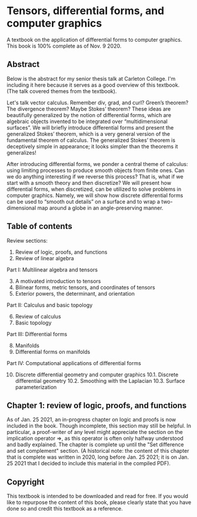 # Tensors, differential forms, and computer graphics
A textbook on the application of differential forms to computer graphics. This book is 100% complete as of Nov. 9 2020.

## Abstract

Below is the abstract for my senior thesis talk at Carleton College. I'm including it here because it serves as a good overview of this textbook. (The talk covered themes from the textbook).

Let's talk vector calculus. Remember div, grad, and curl? Green’s theorem? The divergence theorem? Maybe Stokes’ theorem? These ideas are beautifully generalized by the notion of differential forms, which are algebraic objects invented to be integrated over “multidimensional surfaces”. We will briefly introduce differential forms and present the generalized Stokes’ theorem, which is a very general version of the fundamental theorem of calculus. The generalized Stokes’ theorem is deceptively simple in appearance; it looks simpler than the theorems it generalizes!

After introducing differential forms, we ponder a central theme of calculus: using limiting processes to produce smooth objects from finite ones. Can we do anything interesting if we reverse this process? That is, what if we start with a smooth theory and then discretize? We will present how differential forms, when discretized, can be utilized to solve problems in computer graphics. Namely, we will show how discrete differential forms can be used to “smooth out details” on a surface and to wrap a two-dimensional map around a globe in an angle-preserving manner.

## Table of contents

Review sections:

1. Review of logic, proofs, and functions
2. Review of linear algebra

Part I: Multilinear algebra and tensors

3. A motivated introduction to tensors
4. Bilinear forms, metric tensors, and coordinates of tensors
5. Exterior powers, the determinant, and orientation

Part II: Calculus and basic topology

6. Review of calculus
7. Basic topology

Part III: Differential forms

8. Manifolds
9. Differential forms on manifolds

Part IV: Computational applications of differential forms

10. Discrete differential geometry and computer graphics
10.1. Discrete differential geometry
10.2. Smoothing with the Laplacian
10.3. Surface parameterization

## Chapter 1: review of logic, proofs, and functions

As of Jan. 25 2021, an in-progress chapter on logic and proofs is now included in the book. Though incomplete, this section may still be helpful. In particular, a proof-writer of any level might appreciate the section on the implication operator =>, as this operator is often only halfway understood and badly explained. The chapter is complete up until the "Set difference and set complement" section. (A historical note: the content of this chapter that is complete was written in 2020, long before Jan. 25 2021; it is on Jan. 25 2021 that I decided to include this material in the compiled PDF). 

## Copyright

This textbook is intended to be downloaded and read for free. If you would like to repurpose the content of this book, please clearly state that you have done so and credit this textbook as a reference.
